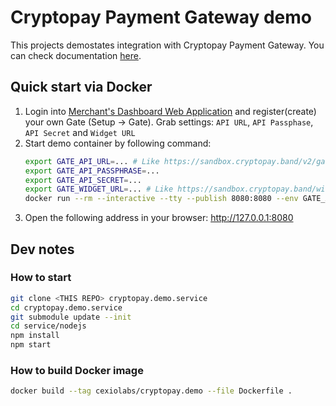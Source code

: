 # Cryptopay Payment Gateway demo

This projects demostates integration with Cryptopay Payment Gateway.
You can check documentation [here](https://developers.cryptopay.band/gateway/gateway-overview).

## Quick start via Docker

1. Login into [Merchant's Dashboard Web Application](https://developers.cryptopay.band/#environments) and register(create) your own Gate (Setup -> Gate). Grab settings: `API URL`, `API Passphase`, `API Secret` and `Widget URL`
1. Start demo container by following command:
	```bash
	export GATE_API_URL=... # Like https://sandbox.cryptopay.band/v2/gate/xxxxxxxx-xxxx-xxxx-xxxx-xxxx-xxxxxxxxxxxx
	export GATE_API_PASSPHRASE=...
	export GATE_API_SECRET=...
	export GATE_WIDGET_URL=... # Like https://sandbox.cryptopay.band/widget/xxxxxxxx-xxxx-xxxx-xxxx-xxxx-xxxxxxxxxxxx
	docker run --rm --interactive --tty --publish 8080:8080 --env GATE_API_URL --env GATE_API_PASSPHRASE --env GATE_API_SECRET --env GATE_WIDGET_URL cexiolabs/cryptopay.demo
	```
1. Open the following address in your browser: http://127.0.0.1:8080

## Dev notes

### How to start
```bash
git clone <THIS REPO> cryptopay.demo.service
cd cryptopay.demo.service
git submodule update --init
cd service/nodejs
npm install
npm start
```

### How to build Docker image
```bash
docker build --tag cexiolabs/cryptopay.demo --file Dockerfile .
```
